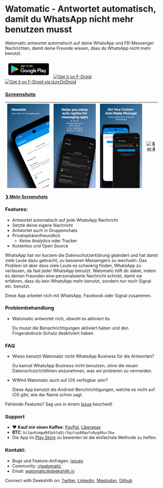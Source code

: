 # Watomatic - Antwortet automatisch, damit du WhatsApp nicht mehr benutzen musst

Watomatic antwortet automatisch auf deine WhatsApp und FB-Messenger Nachrichten, damit deine Freunde wissen, dass du WhatsApp nicht mehr benutzt. 

<a href='https://play.google.com/store/apps/details?id=com.parishod.watomatic&pcampaignid=pcampaignidMKT-Other-global-all-co-prtnr-py-PartBadge-Mar2515-1'><img alt='Get it on Google Play' src='../assets/en_badge_web_generic.png' height="60" /></a>
[<img src="https://gitlab.com/fdroid/artwork/-/raw/master/badge/get-it-on-en.svg" alt="Get it on F-Droid" height="60">](https://f-droid.org/en/packages/com.parishod.watomatic/)
<a href='https://apt.izzysoft.de/fdroid/index/apk/com.parishod.watomatic'><img alt='Get it on F-Droid via IzzyOnDroid' src='https://gitlab.com/IzzyOnDroid/repo/-/raw/master/assets/IzzyOnDroid.png' height="60" /></a>

### [Screenshots](/screenshots.md)

| [<img src="https://raw.githubusercontent.com/adeekshith/watomatic/main/media/screenshots/1.png" alt="Scr 1">][scr-page-link]  |  [<img src="https://raw.githubusercontent.com/adeekshith/watomatic/main/media/screenshots/2.png" alt="scr 2">][scr-page-link]  |  [<img src="https://raw.githubusercontent.com/adeekshith/watomatic/main/media/screenshots/3.png" alt="Scr 3">][scr-page-link]  |  [<img src="https://raw.githubusercontent.com/adeekshith/watomatic/main/media/screenshots/4.png" alt="Scr 4">][scr-page-link]  |
| ------------------------------------------- | ------------------------------------------ | ------- | ------ |

[**❯ Mehr Screenshots**](/screenshots.md)

### Features:
- Antwortet automatisch auf jede WhatsApp Nachricht
- Setzte deine eigene Nachricht
- Antwortet auch in Gruppenchats
- Privatsphärenfreundlich
  - Keine Analytics oder Tracker
- Kostenlos und Open Source

WhatsApp hat vor kurzem die Datenschutzerklärung geändert und hat damit viele Leute dazu gebracht, zu besseren Messengern zu wechseln. Das Problem ist aber dass viele Leute es schwierig finden, WhatsApp zu verlassen, da fast jeder WhatsApp benutzt. Watomatic hilft dir dabei, indem es deinen Freunden eine personalisierte Nachricht schickt, damit sie erfahren, dass du kein WhatsApp mehr benutzt, sondern nur noch Signal etc. benutzt.

Diese App arbeitet nich mit WhatsApp, Facebook oder Signal zusammen.

### Problembehandlung

- Watomatic antwortet nich, obwohl es aktiviert its.
  
  Du musst die Benachrichtigungen aktiviert haben und den Fingerabdruck-Schutz deaktiviert haben.

### FAQ

- Wieso benutzt Watomatic nicht WhatsApp Business für die Antworten?
  
  Du kannst WhatsApp Business nicht benutzen, ohne die neuen Datenschutzrichtlinien anzunehmen, was wir probieren zu vermeiden.

- WWird Watomatic auch auf iOS verfügbar sein?
  
  Diese App benutzt die Android-Benchrichtigungen, welche es nicht auf iOS gibt, wie der Name schon sagt.

Fehlende Features? Sag uns in einem [Issue](https://github.com/adeekshith/watomatic/issues) bescheid!

### Support

- ❤️ **Kauf mir einen Kaffee**: [PayPal](https://paypal.me/deek), [Liberapay](https://liberapay.com/dk/donate)
- **BTC**: `bc1qv6zmgw845pktq9jr5qztup80qufu0yg46ur2kw`
- Die App im [Play Store](https://play.google.com/store/apps/details?id=com.parishod.watomatic) zu bewerten ist die einfachste Methode zu helfen.

### Kontakt:

- Bugs und Feature-Anfragen: [issues](https://github.com/adeekshith/watomatic/issues/)
- Community: [r/watomatic](https://www.reddit.com/r/watomatic/)
- Email: <a class="custom-email" onclick="window.location.href = 'mailto:watomatic@deekshith.in'">watomatic@deekshith.in</a>

Connect with Deekshith on: [Twitter](https://twitter.com/adeekshith), [Linkedin](https://www.linkedin.com/in/adeekshith/), [Mastodon](https://mastodon.technology/@dsoft), [Github](https://github.com/adeekshith) 

[scr-page-link]: https://github.com/adeekshith/watomatic/tree/main/media/screenshots



<!-- ALL-CONTRIBUTORS-LIST:START - Do not remove or modify this section -->


<!-- ALL-CONTRIBUTORS-LIST:END -->

